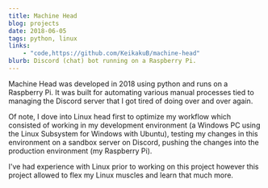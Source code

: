 ```yaml
---
title: Machine Head
blog: projects
date: 2018-06-05
tags: python, linux
links:
    - "code,https://github.com/KeikakuB/machine-head"
blurb: Discord (chat) bot running on a Raspberry Pi.
---
```

Machine Head was developed in 2018 using python and runs on a Raspberry Pi. It was built for automating various manual processes tied to managing the Discord server that I got tired of doing over and over again.

Of note, I dove into Linux head first to optimize my workflow which consisted of working in my development environment (a Windows PC using the Linux Subsystem for Windows with Ubuntu), testing my changes in this environment on a sandbox server on Discord, pushing the changes into the production environment (my Raspberry Pi).

I've had experience with Linux prior to working on this project however this project allowed to flex my Linux muscles and learn that much more.
